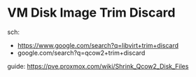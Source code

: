 # VM Disk Image Trim Discard
sch:
- https://www.google.com/search?q=libvirt+trim+discard
- google.com/search?q=qcow2+trim+discard

guide: https://pve.proxmox.com/wiki/Shrink_Qcow2_Disk_Files
